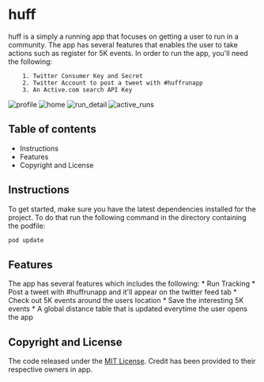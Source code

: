 # huff

huff is a simply a running app that focuses on getting a user to run in a community. The app has several features that enables the user to take actions such as register for 5K events. In order to run the app, you'll need the following:

        1. Twitter Consumer Key and Secret
        2. Twitter Account to post a tweet with #huffrunapp 
        3. An Active.com search API Key 

![profile](https://github.com/rluftw/huff/tree/master/screenshots/profile.PNG)
![home](https://github.com/rluftw/huff/tree/master/screenshots/home.PNG)
![run_detail](https://github.com/rluftw/huff/tree/master/screenshots/run_detail.PNG)
![active_runs](https://github.com/rluftw/huff/tree/master/screenshots/active_runs.PNG)
        
## Table of contents
* Instructions
* Features
* Copyright and License
        
## Instructions
To get started, make sure you have the latest dependencies installed for the project. To do that run the following command in the directory containing the podfile:

```bash
pod update
```

## Features
The app has several features which includes the following:
    * Run Tracking
    * Post a tweet with #huffrunapp and it'll appear on the twitter feed tab
    * Check out 5K events around the users location
    * Save the interesting 5K events 
    * A global distance table that is updated everytime the user opens the app
    
## Copyright and License
The code released under the [MIT License](https://github.com/rluftw/huff/blob/master/license.txt). Credit has been provided to their respective owners in app.

